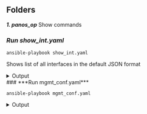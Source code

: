 
## Folders
***1. panos_op***
Show commands

### ***Run show_int.yaml***
```
ansible-playbook show_int.yaml
```

Shows list of all interfaces in the default JSON format

<details>
<summary>Output</summary>
<pre>
PLAY [PaloAlto] *******************************************************************************************

TASK [PaloAltoNetworks.paloaltonetworks : Install pan-python required library] ****************************
ok: [PA1]

TASK [PaloAltoNetworks.paloaltonetworks : Install pandevice required library] *****************************
ok: [PA1]

TASK [PaloAltoNetworks.paloaltonetworks : Install xmltodict required library] *****************************
ok: [PA1]

TASK [Get login vars] *************************************************************************************
ok: [PA1]

TASK [Define login] ***************************************************************************************
ok: [PA1]

TASK [show list of all interfaces] ************************************************************************
changed: [PA1]

TASK [debug] **********************************************************************************************
ok: [PA1] => {
    "showint.stdout": {
        "response": {
            "@status": "success",
            "result": {
                "hw": {
                    "entry": [
                        {
                            "duplex": "full",
                            "id": "16",
                            "mac": "ba:db:ee:fb:ad:10",
                            "mode": "(autoneg)",
                            "name": "ethernet1/1",
                            "speed": "10000",
                            "st": "10000/full/up",
                            "state": "up",
                            "type": "0"
                        },
                        {
                            "duplex": "full",
                            "id": "17",
                            "mac": "ba:db:ee:fb:ad:11",
                            "mode": "(autoneg)",
                            "name": "ethernet1/2",
                            "speed": "10000",
                            "st": "10000/full/up",
                            "state": "up",
                            "type": "0"
                        },
                        {
                            "duplex": "full",
                            "id": "18",
                            "mac": "ba:db:ee:fb:ad:12",
                            "mode": "(autoneg)",
                            "name": "ethernet1/3",
                            "speed": "10000",
                            "st": "10000/full/up",
                            "state": "up",
                            "type": "0"
                        }
                    ]
                },
                "ifnet": {
                    "entry": [
                        {
                            "addr": null,
                            "addr6": null,
                            "dyn-addr": null,
                            "fwd": "N/A",
                            "id": "16",
                            "ip": "N/A",
                            "name": "ethernet1/1",
                            "tag": "0",
                            "vsys": "1",
                            "zone": null
                        },
                        {
                            "addr": null,
                            "addr6": null,
                            "dyn-addr": null,
                            "fwd": "N/A",
                            "id": "17",
                            "ip": "N/A",
                            "name": "ethernet1/2",
                            "tag": "0",
                            "vsys": "1",
                            "zone": null
                        },
                        {
                            "addr": null,
                            "addr6": null,
                            "dyn-addr": null,
                            "fwd": "N/A",
                            "id": "18",
                            "ip": "N/A",
                            "name": "ethernet1/3",
                            "tag": "0",
                            "vsys": "1",
                            "zone": null
                        }
                    ]
                }
            }
        }
    }
}

PLAY RECAP ************************************************************************************************
PA1                        : ok=7    changed=1    unreachable=0    failed=0    skipped=0    rescued=0    ignored=0

</pre>
</details>
### ***Run mgmt_conf.yaml***

```
ansible-playbook mgmt_conf.yaml
```
<details>
<summary>Output</summary>
<pre>
PLAY [PaloAlto] *********************************************************************************

TASK [PaloAltoNetworks.paloaltonetworks : Install pan-python required library] ******************
ok: [PA1]

TASK [PaloAltoNetworks.paloaltonetworks : Install pandevice required library] *******************
ok: [PA1]

TASK [PaloAltoNetworks.paloaltonetworks : Install xmltodict required library] *******************
ok: [PA1]

TASK [Define login] *****************************************************************************
ok: [PA1]

TASK [set dns, ntp, and panorama but don't commit] **********************************************
changed: [PA1]

PLAY RECAP **************************************************************************************
PA1                        : ok=5    changed=1    unreachable=0    failed=0    skipped=0    rescued=0    ignored=0

</pre>
</details>
